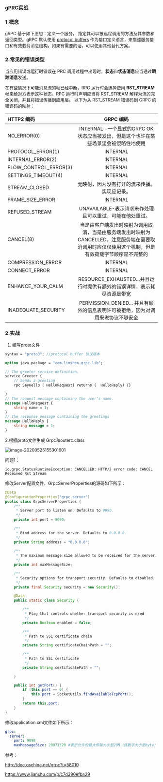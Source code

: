 ### gPRC实战

### 1.概念

gRPC 基于如下思想：定义一个服务， 指定其可以被远程调用的方法及其参数和返回类型。gRPC 默认使用 [protocol buffers](https://developers.google.com/protocol-buffers/) 作为接口定义语言，来描述服务接口和有效载荷消息结构。如果有需要的话，可以使用其他替代方案。



### 2.常见的错误类型

当应用错误或运行时错误在 PRC 调用过程中出现时，**状态**和**状态消息**应当通过**跟踪消息**发送。

在有些情况下可能消息流的帧已经中断，RPC 运行时会选择使用 **RST_STREAM** 帧来给对方表示这种状态。RPC 运行时声明应当将 RST_STREAM 解释为流的完全关闭，并且将错误传播到应用层。 以下为从 RST_STREAM 错误码到 GRPC 的错误码的映射：

| HTTP2 编码            |                          GRPC 编码                           |
| :-------------------- | :----------------------------------------------------------: |
| NO_ERROR(0)           | INTERNAL -一个显式的GRPC OK状态应当被发出，但是这个也许在某些场景里会被侵略性地使用 |
| PROTOCOL_ERROR(1)     |                           INTERNAL                           |
| INTERNAL_ERROR(2)     |                           INTERNAL                           |
| FLOW_CONTROL_ERROR(3) |                           INTERNAL                           |
| SETTINGS_TIMEOUT(4)   |                           INTERNAL                           |
| STREAM_CLOSED         |         无映射，因为没有打开的流来传播。实现应记录。         |
| FRAME_SIZE_ERROR      |                           INTERNAL                           |
| REFUSED_STREAM        |   UNAVAILABLE-表示请求未作处理且可以重试，可能在他处重试。   |
| CANCEL(8)             | 当是由客户端发出时映射为调用取消，当是由服务端发出时映射为 CANCELLED。注意服务端在需要取消调用时应仅仅使用这个机制，但是有效荷载字节顺序是不完整的 |
| COMPRESSION_ERROR     |                           INTERNAL                           |
| CONNECT_ERROR         |                           INTERNAL                           |
| ENHANCE_YOUR_CALM     | RESOURCE_EXHAUSTED...并且运行时提供有额外的错误详情，表示耗尽资源是带宽 |
| INADEQUATE_SECURITY   | PERMISSION_DENIED... 并且有额外的信息表明许可被拒绝，因为对调用来说协议不够安全 |

### 2.实战

1.  编写proto文件

   ```protobuf
   syntax = "proto3"; //protocol buffer 协议版本
   
   option java_package = "com.linshen.grpc.lib";
   
   // The greeter service definition.
   service Greeter {
       // Sends a greeting
       rpc SayHello ( HelloRequest) returns (  HelloReply) {}
   
   }
   // The request message containing the user's name.
   message HelloRequest {
       string name = 1;
   }
   // The response message containing the greetings
   message HelloReply {
       string message = 1;
   }
   ```

2.根据proto文件生成 Grpc和outerc.class

![image-20200525155301601](C:\Users\caiguoqing\AppData\Roaming\Typora\typora-user-images\image-20200525155301601.png)



问题1：

```
io.grpc.StatusRuntimeException: CANCELLED: HTTP/2 error code: CANCEL
Received Rst Stream
```

修改Server配置文件，GrpcServerProperties的源码如下所示：

```java
@Data
@ConfigurationProperties("grpc.server")
public class GrpcServerProperties {
    /**
     * Server port to listen on. Defaults to 9090.
     */
    private int port = 9090;

    /**
     * Bind address for the server. Defaults to 0.0.0.0.
     */
    private String address = "0.0.0.0";
    
    /**
     * The maximum message size allowed to be received for the server.
     */
    private int maxMessageSize;

    /**
     * Security options for transport security. Defaults to disabled. 
     */
    private final Security security = new Security();

    @Data
    public static class Security {

        /**
         * Flag that controls whether transport security is used
         */
        private Boolean enabled = false;

        /**
         * Path to SSL certificate chain
         */
        private String certificateChainPath = "";

        /**
         * Path to SSL certificate
         */
        private String certificatePath = "";

    }

    public int getPort() {
        if (this.port == 0) {
            this.port = SocketUtils.findAvailableTcpPort();
        }
        return this.port;
    }
}
```

修改application.xml文件如下所示：

```yaml
grpc:
  server:
    port: 9898
    maxMessageSize: 20971520 #表示允许的最大传输大小是20M（该数字大小是byte）
```



参考：

http://doc.oschina.net/grpc?t=58010

https://www.jianshu.com/p/c7d390efba29



